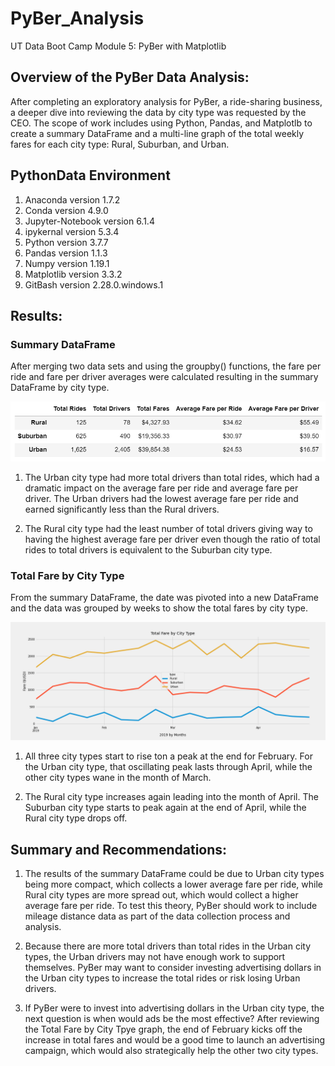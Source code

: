 # PyBer_Analysis
UT Data Boot Camp Module 5: PyBer with Matplotlib

## Overview of the PyBer Data Analysis:
After completing an exploratory analysis for PyBer, a ride-sharing business, a deeper dive into reviewing the data by city type was requested by the CEO.  The scope of work includes using Python, Pandas, and Matplotlb to create a summary DataFrame and a multi-line graph of the total weekly fares for each city type: Rural, Suburban, and Urban.  


## PythonData Environment
1. Anaconda version 1.7.2
2. Conda version 4.9.0
3. Jupyter-Notebook version 6.1.4
4. ipykernal version 5.3.4
5. Python version 3.7.7
6. Pandas version 1.1.3
7. Numpy version 1.19.1
8. Matplotlib version 3.3.2
9. GitBash version 2.28.0.windows.1

## Results:

### Summary DataFrame

After merging two data sets and using the groupby() functions, the fare per ride and fare per driver averages were calculated resulting in the summary DataFrame by city type. 

![Pic 1](https://github.com/Baylex/PyBer_Analysis/blob/main/Analysis/Deliverable1.PNG)

1. The Urban city type had more total drivers than total rides, which had a dramatic impact on the average fare per ride and average fare per driver.  The Urban drivers had the lowest average fare per ride and earned significantly less than the Rural drivers. 

2. The Rural city type had the least number of total drivers giving way to having the highest average fare per driver even though the ratio of total rides to total drivers is equivalent to the Suburban city type.  

### Total Fare by City Type

From the summary DataFrame, the date was pivoted into a new DataFrame and the data was grouped by weeks to show the total fares by city type.   

![Pic 2](https://github.com/Baylex/PyBer_Analysis/blob/main/Analysis/PyBer_fare_summary.png)

1. All three city types start to rise ton a peak at the end for February.  For the Urban city type, that oscillating peak lasts through April, while the other city types wane in the month of March.  

2. The Rural city type increases again leading into the month of April.  The Suburban city type starts to peak again at the end of April, while the Rural city type drops off.   


## Summary and Recommendations:

1. The results of the summary DataFrame could be due to Urban city types being more compact, which collects a lower average fare per ride, while Rural city types are more spread out, which would collect a higher average fare per ride.  To test this theory, PyBer should work to include mileage distance data as part of the data collection process and analysis.

2. Because there are more total drivers than total rides in the Urban city types, the Urban drivers may not have enough work to support themselves.  PyBer may want to consider investing advertising dollars in the Urban city types to increase the total rides or risk losing Urban drivers. 

3. If PyBer were to invest into advertising dollars in the Urban city type, the next question is when would ads be the most effective?  After reviewing the Total Fare by City Tpye graph, the end of February kicks off the increase in total fares and would be a good time to launch an advertising campaign, which would also strategically help the other two city types. 

